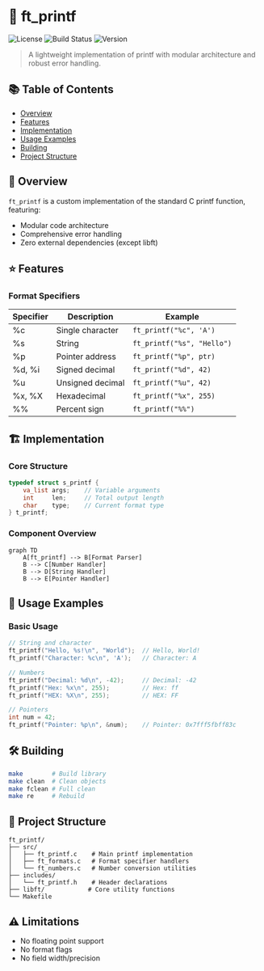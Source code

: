 # 📝 ft_printf

![License](https://img.shields.io/badge/license-MIT-blue.svg)
![Build Status](https://img.shields.io/badge/build-passing-brightgreen.svg)
![Version](https://img.shields.io/badge/version-1.0.0-orange.svg)

> A lightweight implementation of printf with modular architecture and robust error handling.

## 📚 Table of Contents
- [Overview](#-overview)
- [Features](#-features)
- [Implementation](#-implementation)
- [Usage Examples](#-usage-examples)
- [Building](#-building)
- [Project Structure](#-project-structure)

## 🎯 Overview

`ft_printf` is a custom implementation of the standard C printf function, featuring:
- Modular code architecture
- Comprehensive error handling
- Zero external dependencies (except libft)

## ⭐ Features

### Format Specifiers
| Specifier | Description | Example |
|-----------|-------------|---------|
| %c | Single character | `ft_printf("%c", 'A')` |
| %s | String | `ft_printf("%s", "Hello")` |
| %p | Pointer address | `ft_printf("%p", ptr)` |
| %d, %i | Signed decimal | `ft_printf("%d", 42)` |
| %u | Unsigned decimal | `ft_printf("%u", 42)` |
| %x, %X | Hexadecimal | `ft_printf("%x", 255)` |
| %% | Percent sign | `ft_printf("%%")` |

## 🏗 Implementation

### Core Structure
```c
typedef struct s_printf {
    va_list args;    // Variable arguments
    int     len;     // Total output length
    char    type;    // Current format type
} t_printf;
```

### Component Overview
```mermaid
graph TD
    A[ft_printf] --> B[Format Parser]
    B --> C[Number Handler]
    B --> D[String Handler]
    B --> E[Pointer Handler]
```

## 🚀 Usage Examples

### Basic Usage
```c
// String and character
ft_printf("Hello, %s!\n", "World");  // Hello, World!
ft_printf("Character: %c\n", 'A');   // Character: A

// Numbers
ft_printf("Decimal: %d\n", -42);     // Decimal: -42
ft_printf("Hex: %x\n", 255);         // Hex: ff
ft_printf("HEX: %X\n", 255);         // HEX: FF

// Pointers
int num = 42;
ft_printf("Pointer: %p\n", &num);    // Pointer: 0x7fff5fbff83c
```

## 🛠 Building

```bash
make        # Build library
make clean  # Clean objects
make fclean # Full clean
make re     # Rebuild
```

## 📁 Project Structure
```
ft_printf/
├── src/
│   ├── ft_printf.c    # Main printf implementation
│   ├── ft_formats.c   # Format specifier handlers
│   └── ft_numbers.c   # Number conversion utilities
├── includes/
│   └── ft_printf.h    # Header declarations
├── libft/            # Core utility functions
└── Makefile
```

## ⚠️ Limitations

- No floating point support
- No format flags
- No field width/precision
